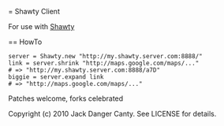 = Shawty Client

For use with [Shawty](http://github.com/JackDanger/shawty-server)


== HowTo

    server = Shawty.new "http://my.shawty.server.com:8888/"
    link = server.shrink "http://maps.google.com/maps/..."
    # => "http://my.shawty.server.com:8888/a7D"
    biggie = server.expand link
    # => "http://maps.google.com/maps/..."


Patches welcome, forks celebrated

Copyright (c) 2010 Jack Danger Canty. See LICENSE for details.
